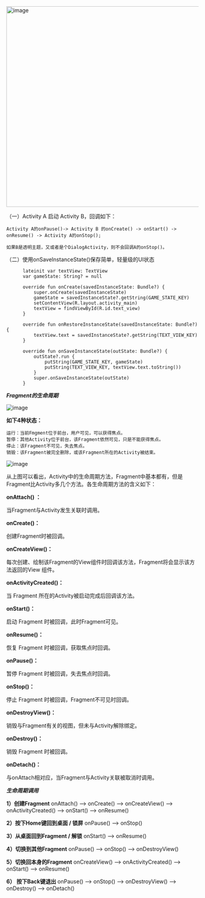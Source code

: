 <img width="525" alt="image" src="https://user-images.githubusercontent.com/67937122/161221282-53f33659-ab12-4237-9542-508a2eaaa61d.png">

（一）Activity A 启动 Activity B，回调如下：

    Activity A的onPause()-> Activity B 的onCreate() -> onStart() -> onResume() -> Activity A的onStop();

    如果B是透明主题，又或者是个DialogActivity，则不会回调A的onStop()。

（二）使用onSaveInstanceState()保存简单，轻量级的UI状态

          lateinit var textView: TextView
          var gameState: String? = null

          override fun onCreate(savedInstanceState: Bundle?) {
              super.onCreate(savedInstanceState)
              gameState = savedInstanceState?.getString(GAME_STATE_KEY)
              setContentView(R.layout.activity_main)
              textView = findViewById(R.id.text_view)
          }

          override fun onRestoreInstanceState(savedInstanceState: Bundle?) {
              textView.text = savedInstanceState?.getString(TEXT_VIEW_KEY)
          }

          override fun onSaveInstanceState(outState: Bundle?) {
              outState?.run {
                  putString(GAME_STATE_KEY, gameState)
                  putString(TEXT_VIEW_KEY, textView.text.toString())
              }
              super.onSaveInstanceState(outState)
          }


***Fragment的生命周期***

![image](https://user-images.githubusercontent.com/67937122/220003897-4c2ac563-57e5-4c1a-8552-88eba94706de.png)


**如下4种状态：**

    运行：当前Fmgment位于前台，用户可见，可以获得焦点。
    暂停：其他Activity位于前台，该Fragment依然可见，只是不能获得焦点。
    停止：该Fragment不可见，失去焦点。
    销毁：该Fragment被完全删除，或该Fragment所在的Activity被结束。
    
    
![image](https://user-images.githubusercontent.com/67937122/220004001-5bd27ae2-1810-4830-8297-453fd2ad17de.png)

从上图可以看出，Activity中的生命周期方法，Fragment中基本都有，但是Fragment比Activity多几个方法。各生命周期方法的含义如下：

**onAttach() ：**

当Fragment与Activity发生关联时调用。

**onCreate()：**

创建Fragment时被回调。

**onCreateView()：**

每次创建、绘制该Fragment的View组件时回调该方法，Fragment将会显示该方法返回的View 组件。

**onActivityCreated()：**

当 Fragment 所在的Activity被启动完成后回调该方法。

**onStart()：**

启动 Fragment 时被回调，此时Fragment可见。

**onResume()：**

恢复 Fragment 时被回调，获取焦点时回调。

**onPause()：**

暂停 Fragment 时被回调，失去焦点时回调。

**onStop()：**

停止 Fragment 时被回调，Fragment不可见时回调。

**onDestroyView()：**

销毁与Fragment有关的视图，但未与Activity解除绑定。

**onDestroy()：**

销毁 Fragment 时被回调。

**onDetach()：**

与onAttach相对应，当Fragment与Activity关联被取消时调用。

***生命周期调用***

**1）创建Fragment**
onAttach() —> onCreate() —> onCreateView() —> onActivityCreated() —> onStart() —> onResume()

**2）按下Home键回到桌面 / 锁屏**
onPause() —> onStop()

**3）从桌面回到Fragment / 解锁**
onStart() —> onResume()

**4）切换到其他Fragment**
onPause() —> onStop() —> onDestroyView()

**5）切换回本身的Fragment**
onCreateView() —> onActivityCreated() —> onStart() —> onResume()

**6） 按下Back键退出**
onPause() —> onStop() —> onDestroyView() —> onDestroy() —> onDetach()



